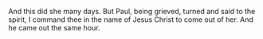 And this did she many days. But Paul, being grieved, turned and said to the spirit, I command thee in the name of Jesus Christ to come out of her. And he came out the same hour.
